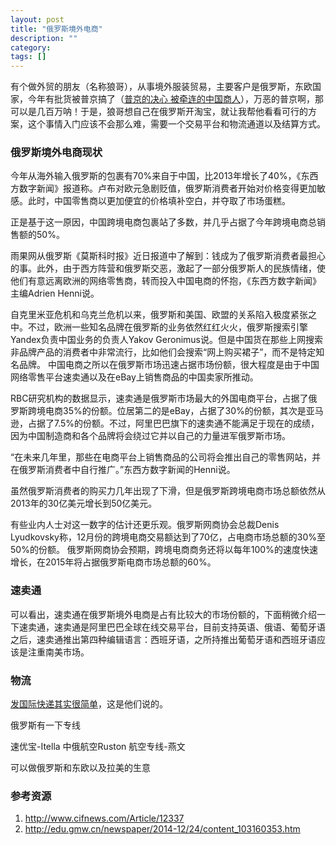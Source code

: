 ```yaml
---
layout: post
title: "俄罗斯境外电商"
description: ""
category: 
tags: []
---
```


有个做外贸的朋友（名称狼哥），从事境外服装贸易，主要客户是俄罗斯，东欧国家，今年有批货被普京搞了（[普京的决心 被牵连的中国商人](http://www.jiemian.com/article/210224.html)），万恶的普京啊，那可以是几百万呐！于是，狼哥想自己在俄罗斯开淘宝，就让我帮他看看可行的方案，这个事情入门应该不会那么难，需要一个交易平台和物流通道以及结算方式。

### 俄罗斯境外电商现状

今年从海外输入俄罗斯的包裹有70%来自于中国，比2013年增长了40%，《东西方数字新闻》报道称。卢布对欧元急剧贬值，俄罗斯消费者开始对价格变得更加敏感。此时，中国零售商以更加便宜的价格填补空白，并夺取了市场蛋糕。

正是基于这一原因，中国跨境电商包裹站了多数，并几乎占据了今年跨境电商总销售额的50%。

雨果网从俄罗斯《莫斯科时报》近日报道中了解到：钱成为了俄罗斯消费者最担心的事。此外，由于西方阵营和俄罗斯交恶，激起了一部分俄罗斯人的民族情绪，使他们有意远离欧洲的网络零售商，转而投入中国电商的怀抱，《东西方数字新闻》主编Adrien Henni说。

自克里米亚危机和乌克兰危机以来，俄罗斯和美国、欧盟的关系陷入极度紧张之中。不过，欧洲一些知名品牌在俄罗斯的业务依然红红火火，俄罗斯搜索引擎Yandex负责中国业务的负责人Yakov Geronimus说。但是中国货在那些上网搜索非品牌产品的消费者中非常流行，比如他们会搜索“网上购买裙子”，而不是特定知名品牌。
中国电商之所以在俄罗斯市场迅速占据市场份额，很大程度是由于中国网络零售平台速卖通以及在eBay上销售商品的中国卖家所推动。

RBC研究机构的数据显示，速卖通是俄罗斯市场最大的外国电商平台，占据了俄罗斯跨境电商35%的份额。位居第二的是eBay，占据了30%的份额，其次是亚马逊，占据了7.5%的份额。不过，阿里巴巴旗下的速卖通不能满足于现在的成绩，因为中国制造商和各个品牌将会绕过它并以自己的力量进军俄罗斯市场。

“在未来几年里，那些在电商平台上销售商品的公司将会推出自己的零售网站，并在俄罗斯消费者中自行推广。”东西方数字新闻的Henni说。

虽然俄罗斯消费者的购买力几年出现了下滑，但是俄罗斯跨境电商市场总额依然从2013年的30亿美元增长到50亿美元。 

有些业内人士对这一数字的估计还更乐观。俄罗斯网商协会总裁Denis Lyudkovsky称，12月份的跨境电商交易额达到了70亿，占电商市场总额的30%至50%的份额。
俄罗斯网商协会预期，跨境电商商务还将以每年100%的速度快速增长，在2015年将占据俄罗斯电商市场总额的60%。

### 速卖通
可以看出，速卖通在俄罗斯境外电商是占有比较大的市场份额的，下面稍微介绍一下速卖通，速卖通是阿里巴巴全球在线交易平台，目前支持英语、俄语、葡萄牙语之后，速卖通推出第四种编辑语言：西班牙语，之所持推出葡萄牙语和西班牙语应该是注重南美市场。

### 物流
[发国际快递其实很简单](http://seller.aliexpress.com/so/logistic_landing.php)，这是他们说的。

俄罗斯有一下专线

速优宝-Itella
中俄航空Ruston
航空专线-燕文
 
可以做俄罗斯和东欧以及拉美的生意

### 参考资源

1. http://www.cifnews.com/Article/12337
2. http://edu.gmw.cn/newspaper/2014-12/24/content_103160353.htm

